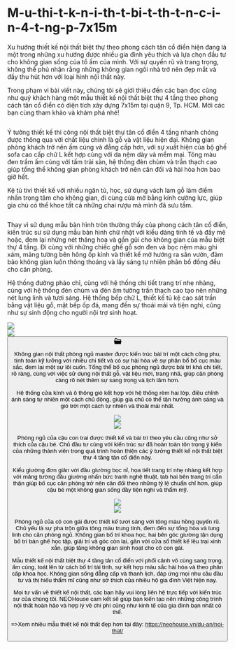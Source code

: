 # M-u-thi-t-k-n-i-th-t-bi-t-th-t-n-c-i-n-4-t-ng-p-7x15m

Xu hướng thiết kế nội thất biệt thự theo phong cách tân cổ điển hiện đang là một trong những xu hướng được nhiều gia đình yêu thích và lựa chọn đầu tư cho không gian sống của tổ ấm của mình. Với sự quyến rũ và trang trọng, không thể phủ nhận rằng những không gian ngôi nhà trở nên đẹp mắt và đầy thu hút hơn với loại hình nội thất này.

Trong phạm vi bài viết này, chúng tôi sẽ giới thiệu đến các bạn đọc cũng như quý khách hàng một mẫu thiết kế nội thất biệt thự 4 tầng theo phong cách tân cổ điển có diện tích xây dựng 7x15m tại quận 9, Tp. HCM. Mời các bạn cùng tham khảo và khám phá nhé!

<div data-ut="image" class="ImageElement-root-33P ImageElement-loaded-1V2"><img src="https://mir-s3-cdn-cf.behance.net/project_modules/1400/e0e51f108718805.5fc45d9f10005.jpg" srcset="https://mir-s3-cdn-cf.behance.net/project_modules/disp/e0e51f108718805.5fc45d9f10005.jpg 600w, https://mir-s3-cdn-cf.behance.net/project_modules/max_1200/e0e51f108718805.5fc45d9f10005.jpg 1200w, https://mir-s3-cdn-cf.behance.net/project_modules/1400_opt_1/e0e51f108718805.5fc45d9f10005.jpg 1400w, https://mir-s3-cdn-cf.behance.net/project_modules/fs/e0e51f108718805.5fc45d9f10005.jpg 1400w" sizes="(max-width: 1400px) 100vw, 1400px" alt="" class="ImageElement-image-2K6 ImageElement-blockPointerEvents-ooR"><!----></div>

<div data-ut="image" class="ImageElement-root-33P ImageElement-loaded-1V2"><img src="https://mir-s3-cdn-cf.behance.net/project_modules/1400/1ff182108718805.5fc45d9f17bf2.jpg" srcset="https://mir-s3-cdn-cf.behance.net/project_modules/disp/1ff182108718805.5fc45d9f17bf2.jpg 600w, https://mir-s3-cdn-cf.behance.net/project_modules/max_1200/1ff182108718805.5fc45d9f17bf2.jpg 1200w, https://mir-s3-cdn-cf.behance.net/project_modules/1400_opt_1/1ff182108718805.5fc45d9f17bf2.jpg 1400w, https://mir-s3-cdn-cf.behance.net/project_modules/fs/1ff182108718805.5fc45d9f17bf2.jpg 1400w" sizes="(max-width: 1400px) 100vw, 1400px" alt="" class="ImageElement-image-2K6 ImageElement-blockPointerEvents-ooR"><!----></div>

Ý tưởng thiết kế thi công nội thất biệt thự tân cổ điển 4 tầng nhanh chóng được thông qua với chất liệu chính là gỗ và vật liệu hiện đại. Không gian phòng khách trở nên ấm cúng và đẳng cấp hơn, với sự xuất hiện của bộ ghế sofa cao cấp chữ L kết hợp cùng với da nệm dày và mềm mại. Tông màu đen trầm ấm cùng với tấm trải sàn, hệ thống đèn chùm và trần thạch cao giúp tổng thể không gian phòng khách trở nên cân đối và hài hòa hơn bao giờ hết.

Kệ tủ tivi thiết kế với nhiều ngăn tủ, học, sử dụng vách lam gỗ làm điểm nhấn trọng tâm cho không gian, đi cùng cửa mở bằng kính cường lực, giúp gia chủ có thể khoe tất cả những chai rượu mà mình đã sưu tầm.

<div data-ut="image" class="ImageElement-root-33P ImageElement-loaded-1V2"><img src="https://mir-s3-cdn-cf.behance.net/project_modules/1400/ee9d14108718805.5fc45d9f13658.jpg" srcset="https://mir-s3-cdn-cf.behance.net/project_modules/disp/ee9d14108718805.5fc45d9f13658.jpg 600w, https://mir-s3-cdn-cf.behance.net/project_modules/max_1200/ee9d14108718805.5fc45d9f13658.jpg 1200w, https://mir-s3-cdn-cf.behance.net/project_modules/1400_opt_1/ee9d14108718805.5fc45d9f13658.jpg 1400w, https://mir-s3-cdn-cf.behance.net/project_modules/fs/ee9d14108718805.5fc45d9f13658.jpg 1400w" sizes="(max-width: 1400px) 100vw, 1400px" alt="" class="ImageElement-image-2K6 ImageElement-blockPointerEvents-ooR"><!----></div>

<div data-ut="image" class="ImageElement-root-33P ImageElement-loaded-1V2"><img src="https://mir-s3-cdn-cf.behance.net/project_modules/1400/2d78cf108718805.5fc45d9f1703b.jpg" srcset="https://mir-s3-cdn-cf.behance.net/project_modules/disp/2d78cf108718805.5fc45d9f1703b.jpg 600w, https://mir-s3-cdn-cf.behance.net/project_modules/max_1200/2d78cf108718805.5fc45d9f1703b.jpg 1200w, https://mir-s3-cdn-cf.behance.net/project_modules/1400_opt_1/2d78cf108718805.5fc45d9f1703b.jpg 1400w, https://mir-s3-cdn-cf.behance.net/project_modules/fs/2d78cf108718805.5fc45d9f1703b.jpg 1400w" sizes="(max-width: 1400px) 100vw, 1400px" alt="" class="ImageElement-image-2K6 ImageElement-blockPointerEvents-ooR"><!----></div>

Thay vì sử dụng mẫu bàn hình tròn thường thấy của phong cách tân cổ điển, kiến trúc sư sử dụng mẫu bàn hình chữ nhật với kiểu dáng tinh tế và đầy mê hoặc, đem lại những nét thăng hoa và gần gũi cho không gian của mẫu biệt thự 4 tầng. Đi cùng với những chiếc ghế gỗ sơn đen và bọc nệm màu ghi xám, mảng tường bên hông ốp kính và thiết kế mở hướng ra sân vườn, đảm bảo không gian luôn thông thoáng và lấy sáng tự nhiên phân bổ đồng đều cho căn phòng.

Hệ thống đường phào chỉ, cùng với hệ thống chi tiết trang trí nhẹ nhàng, cùng với hệ thống đèn chùm và đèn âm tường trần thạch cao tạo nên những nét lung linh và tươi sáng. Hệ thống bếp chữ L, thiết kế tủ kệ cao sát trần bằng vật liệu gỗ, mặt bếp ốp đá, mang đến sự thoải mái và tiện nghi, cũng như sự sinh động cho người nội trợ sinh hoạt.

<div tabindex="0" class="js-project-lightbox-link e2e-Project-modules-image-lightbox-link project-module-image-inner-wrap lightbox-link"><div><!----><!----><div class="v-portal" style="display: none;"></div><!----><div class="v-portal" style="display: none;"></div><!----></div><div>
  <div class="project-lightbox-image-container e2e-Project-lightbox-container">
    <img src="https://mir-s3-cdn-cf.behance.net/project_modules/fs/111efb108718805.5fc45f03ec3e5.jpg" srcset="https://mir-s3-cdn-cf.behance.net/project_modules/disp/111efb108718805.5fc45f03ec3e5.jpg 600w,https://mir-s3-cdn-cf.behance.net/project_modules/max_1200/111efb108718805.5fc45f03ec3e5.jpg 1200w,https://mir-s3-cdn-cf.behance.net/project_modules/1400_opt_1/111efb108718805.5fc45f03ec3e5.jpg 1400w,https://mir-s3-cdn-cf.behance.net/project_modules/fs/111efb108718805.5fc45f03ec3e5.jpg 1400w," sizes="(max-width: 1400px) 100vw, 1400px">
    <div class="project-item-lightbox__actions qa-lightbox-actions lightbox-extra">
      <div class="project-item-lightbox__action js-module-lightbox-add-to-collection" data-id="622931823"></div>
      <div class="project-item-lightbox__action js-module-lightbox-similar-images" data-id="622931823"></div>
      <div class="project-item-lightbox__action js-module-lightbox-trigger" data-id="622931823"></div>
      <div class="project-item-lightbox__action js-module-lightbox-cai-claim lightbox-cai-claim-action" data-id="622931823"></div>
    </div>
  </div>
   
<div tabindex="0" class="js-project-lightbox-link e2e-Project-modules-image-lightbox-link project-module-image-inner-wrap lightbox-link"><div><!----><!----><div class="v-portal" style="display: none;"></div><!----><div class="v-portal" style="display: none;"></div>
  <div class="project-lightbox-image-container e2e-Project-lightbox-container">
    <img src="https://mir-s3-cdn-cf.behance.net/project_modules/fs/6e6643108718805.5fc45f03edeb3.jpg" srcset="https://mir-s3-cdn-cf.behance.net/project_modules/disp/6e6643108718805.5fc45f03edeb3.jpg 600w,https://mir-s3-cdn-cf.behance.net/project_modules/max_1200/6e6643108718805.5fc45f03edeb3.jpg 1200w,https://mir-s3-cdn-cf.behance.net/project_modules/1400_opt_1/6e6643108718805.5fc45f03edeb3.jpg 1400w,https://mir-s3-cdn-cf.behance.net/project_modules/fs/6e6643108718805.5fc45f03edeb3.jpg 1400w," sizes="(max-width: 1400px) 100vw, 1400px">
    <div class="project-item-lightbox__actions qa-lightbox-actions lightbox-extra">
      <div class="project-item-lightbox__action js-module-lightbox-add-to-collection" data-id="622931829"></div>
      <div class="project-item-lightbox__action js-module-lightbox-similar-images" data-id="622931829"></div>
      <div class="project-item-lightbox__action js-module-lightbox-trigger" data-id="622931829"></div>
      <div class="project-item-lightbox__action js-module-lightbox-cai-claim lightbox-cai-claim-action" data-id="622931829"></div>
    </div>
  </div>
</div><div>
  <div data-id="622931829" class="vue-portal-target project-module__action js-module-add-to-collection"><button type="button" target="_self" class="Btn-button-BGn Btn-inverted-1aU Btn-normal-hI4 Actions-moduleAction-2Qe e2e-Project-modules-Actions-addModuletoMoodboard ut-module-add-btn"><div class="Btn-labelWrapper-1jS"><div class="Btn-icon-flr Btn-leading-29d"><svg xmlns="http://www.w3.org/2000/svg" width="17" height="17" viewBox="0 0 17 17" class="Collection-icon-1ub Actions-collectionIcon-3FB"><path d="M5.69,3.395,7.97,5.487h6.217V7.579H2.858V3.743a.351.351,0,0,1,.354-.349ZM5.69,2H3.212a1.757,1.757,0,0,0-1.77,1.743V7.579h-1a.356.356,0,0,0-.27.123A.345.345,0,0,0,.1,7.985L1.336,14.68a.705.705,0,0,0,.7.572H15.012a.705.705,0,0,0,.7-.572L16.95,7.985a.345.345,0,0,0-.079-.283.356.356,0,0,0-.27-.123h-1V4.789a.7.7,0,0,0-.708-.7H8.523L6.859,2.514A1.657,1.657,0,0,0,5.69,2Z" transform="translate(-0.023 -0.5)"></path></svg></div>

Không gian nội thất phòng ngủ master được kiến trúc bài trí một cách công phu, tính toán kỹ lưỡng với nhiều chi tiết và có sự hài hòa về sự phân bổ bố cục màu sắc, đem lại một sự lôi cuốn. Tổng thể bố cục phòng ngủ được bài trí khá chi tiết, rõ ràng, cùng với việc sử dụng nội thất gỗ, vật liệu mới, trang nhã, giúp căn phòng càng rõ nét thêm sự sang trọng và lịch lãm hơn.

Hệ thống cửa kính và ô thông gió kết hợp với hệ thống rèm hai lớp, điều chỉnh ánh sáng tự nhiên một cách chủ động, giúp gia chủ có thể tận hưởng ánh sáng và gió trời một cách tự nhiên và thoải mái nhất.

<div tabindex="0" class="js-project-lightbox-link e2e-Project-modules-image-lightbox-link project-module-image-inner-wrap lightbox-link"><div><!----><!----><div class="v-portal" style="display: none;"></div><!----><div class="v-portal" style="display: none;"></div>
  <div class="project-lightbox-image-container e2e-Project-lightbox-container">
    <img src="https://mir-s3-cdn-cf.behance.net/project_modules/fs/b34fad108718805.5fc45d9f130dc.jpg" srcset="https://mir-s3-cdn-cf.behance.net/project_modules/disp/b34fad108718805.5fc45d9f130dc.jpg 600w,https://mir-s3-cdn-cf.behance.net/project_modules/max_1200/b34fad108718805.5fc45d9f130dc.jpg 1200w,https://mir-s3-cdn-cf.behance.net/project_modules/1400_opt_1/b34fad108718805.5fc45d9f130dc.jpg 1400w,https://mir-s3-cdn-cf.behance.net/project_modules/fs/b34fad108718805.5fc45d9f130dc.jpg 1400w," sizes="(max-width: 1400px) 100vw, 1400px">
    <div class="project-item-lightbox__actions qa-lightbox-actions lightbox-extra">
      <div class="project-item-lightbox__action js-module-lightbox-add-to-collection" data-id="622930967"></div>
      <div class="project-item-lightbox__action js-module-lightbox-similar-images" data-id="622930967"></div>
      <div class="project-item-lightbox__action js-module-lightbox-trigger" data-id="622930967"></div>
      <div class="project-item-lightbox__action js-module-lightbox-cai-claim lightbox-cai-claim-action" data-id="622930967"></div>
    </div>
  </div>

<div tabindex="0" class="js-project-lightbox-link e2e-Project-modules-image-lightbox-link project-module-image-inner-wrap lightbox-link"><div><!----><!----><div class="v-portal" style="display: none;"></div><!----><div class="v-portal" style="display: none;"></div>
  <div class="project-lightbox-image-container e2e-Project-lightbox-container">
    <img src="https://mir-s3-cdn-cf.behance.net/project_modules/fs/2aef3c108718805.5fc45d9f10b2d.jpg" srcset="https://mir-s3-cdn-cf.behance.net/project_modules/disp/2aef3c108718805.5fc45d9f10b2d.jpg 600w,https://mir-s3-cdn-cf.behance.net/project_modules/max_1200/2aef3c108718805.5fc45d9f10b2d.jpg 1200w,https://mir-s3-cdn-cf.behance.net/project_modules/1400_opt_1/2aef3c108718805.5fc45d9f10b2d.jpg 1400w,https://mir-s3-cdn-cf.behance.net/project_modules/fs/2aef3c108718805.5fc45d9f10b2d.jpg 1400w," sizes="(max-width: 1400px) 100vw, 1400px">
    <div class="project-item-lightbox__actions qa-lightbox-actions lightbox-extra">
      <div class="project-item-lightbox__action js-module-lightbox-add-to-collection" data-id="622930955"></div>
      <div class="project-item-lightbox__action js-module-lightbox-similar-images" data-id="622930955"></div>
      <div class="project-item-lightbox__action js-module-lightbox-trigger" data-id="622930955"></div>
      <div class="project-item-lightbox__action js-module-lightbox-cai-claim lightbox-cai-claim-action" data-id="622930955"></div>
    </div>
  </div>
  
Phòng ngủ của cậu con trai được thiết kế và bài trí theo yêu cầu cũng như sở thích của cậu bé. Chủ đầu tư cùng với kiến trúc sư đã hoàn toàn tôn trọng ý kiến của những thành viên trong quá trình hoàn thiện các ý tưởng thiết kế nội thất biệt thự 4 tầng tân cổ điển này.

Kiểu giường đơn giản với đầu giường bọc nỉ, họa tiết trang trí nhẹ nhàng kết hợp với mảng tường đầu giường nhấn bức tranh nghệ thuật, tab hai bên trang trí cẩn thận giúp bố cục căn phòng trở nên cân đối theo những tỷ lệ chuẩn chỉ hơn, giúp cậu bé một không gian sống đầy tiện nghi và thẩm mỹ.

<div tabindex="0" class="js-project-lightbox-link e2e-Project-modules-image-lightbox-link project-module-image-inner-wrap lightbox-link"><div><!----><!----><div class="v-portal" style="display: none;"></div><!----><div class="v-portal" style="display: none;"></div>
  <div class="project-lightbox-image-container e2e-Project-lightbox-container">
    <img src="https://mir-s3-cdn-cf.behance.net/project_modules/fs/f4c84e108718805.5fc45d9f14b47.jpg" srcset="https://mir-s3-cdn-cf.behance.net/project_modules/disp/f4c84e108718805.5fc45d9f14b47.jpg 600w,https://mir-s3-cdn-cf.behance.net/project_modules/max_1200/f4c84e108718805.5fc45d9f14b47.jpg 1200w,https://mir-s3-cdn-cf.behance.net/project_modules/1400_opt_1/f4c84e108718805.5fc45d9f14b47.jpg 1400w,https://mir-s3-cdn-cf.behance.net/project_modules/fs/f4c84e108718805.5fc45d9f14b47.jpg 1400w," sizes="(max-width: 1400px) 100vw, 1400px">
    <div class="project-item-lightbox__actions qa-lightbox-actions lightbox-extra">
      <div class="project-item-lightbox__action js-module-lightbox-add-to-collection" data-id="622930975"></div>
      <div class="project-item-lightbox__action js-module-lightbox-similar-images" data-id="622930975"></div>
      <div class="project-item-lightbox__action js-module-lightbox-trigger" data-id="622930975"></div>
      <div class="project-item-lightbox__action js-module-lightbox-cai-claim lightbox-cai-claim-action" data-id="622930975"></div>
    </div>
  </div>
  
  <div tabindex="0" class="js-project-lightbox-link e2e-Project-modules-image-lightbox-link project-module-image-inner-wrap lightbox-link"><div><!----><!----><div class="v-portal" style="display: none;"></div><!----><div class="v-portal" style="display: none;"></div>
  <div class="project-lightbox-image-container e2e-Project-lightbox-container">
    <img src="https://mir-s3-cdn-cf.behance.net/project_modules/fs/f9be25108718805.5fc45d9f1926e.jpg" srcset="https://mir-s3-cdn-cf.behance.net/project_modules/disp/f9be25108718805.5fc45d9f1926e.jpg 600w,https://mir-s3-cdn-cf.behance.net/project_modules/max_1200/f9be25108718805.5fc45d9f1926e.jpg 1200w,https://mir-s3-cdn-cf.behance.net/project_modules/1400_opt_1/f9be25108718805.5fc45d9f1926e.jpg 1400w,https://mir-s3-cdn-cf.behance.net/project_modules/fs/f9be25108718805.5fc45d9f1926e.jpg 1400w," sizes="(max-width: 1400px) 100vw, 1400px">
    <div class="project-item-lightbox__actions qa-lightbox-actions lightbox-extra">
      <div class="project-item-lightbox__action js-module-lightbox-add-to-collection" data-id="622930999"></div>
      <div class="project-item-lightbox__action js-module-lightbox-similar-images" data-id="622930999"></div>
      <div class="project-item-lightbox__action js-module-lightbox-trigger" data-id="622930999"></div>
      <div class="project-item-lightbox__action js-module-lightbox-cai-claim lightbox-cai-claim-action" data-id="622930999"></div>
    </div>
  </div>

Phòng ngủ của cô con gái được thiết kế tươi sáng với tông màu hồng quyến rũ. Chủ yếu là sự pha trộn giữa tông màu trung tính, đem đến sự tổng hòa và lung linh cho căn phòng ngủ. Không gian bố trí khoa học, hai bên góc giường tận dụng bố trí bàn ghế học tập, giải trí và góc còn lại, gần với cửa sổ thiết kế lều trại xinh xắn, giúp tăng không gian sinh hoạt cho cô con gái.

Mẫu thiết kế nội thất biệt thự 4 tầng tân cổ điển với phối cảnh vô cùng sang trọng, ấm cúng, toát lên từ cách bố trí tài tình, sự kết hợp màu sắc hài hòa và theo phân cấp khoa học. Không gian sống đẳng cấp và thanh lịch, đáp ứng mọi nhu cầu đầu tư và thị hiếu thẩm mĩ cũng như sở thích của nhiều hộ gia đình Việt hiện nay.

Mọi tư vấn về thiết kế nội thất, các bạn hãy vui lòng liên hệ trực tiếp với kiến trúc sư của chúng tôi. NEOHouse cam kết sẽ giúp bạn kiến tạo nên những công trình nội thất hoàn hảo và hợp lý về chi phí cũng như kinh tế của gia đình bạn nhất có thể.

=>Xem nhiều mẫu thiết kế nội thất đẹp hơn tại đây: https://neohouse.vn/du-an/noi-that/
